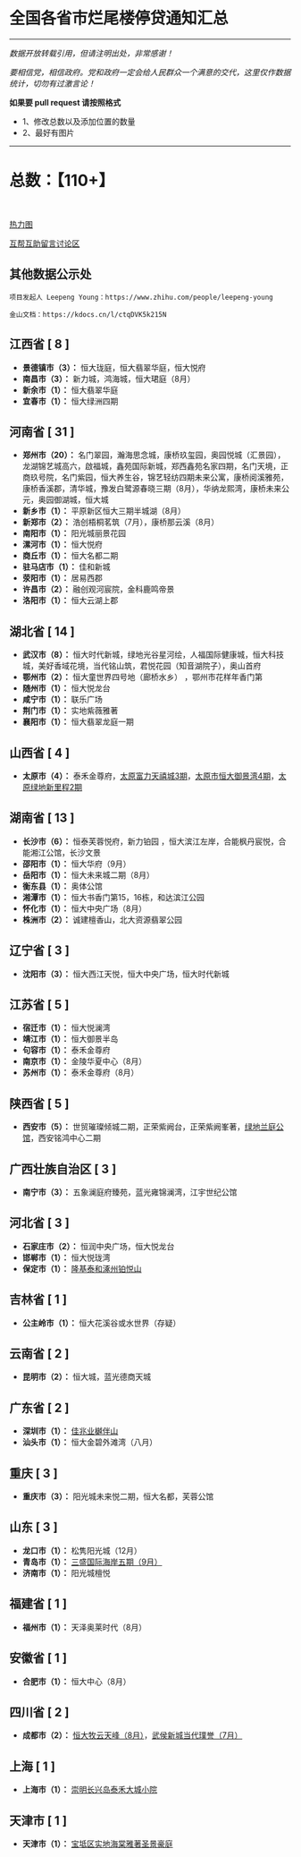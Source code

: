 # 全国各省市烂尾楼停贷通知汇总

***
*数据开放转载引用，但请注明出处，非常感谢！*  

*要相信党，相信政府。党和政府一定会给人民群众一个满意的交代，这里仅作数据统计，切勿有过激言论！*

**如果要 pull request 请按照格式**  
- 1、修改总数以及添加位置的数量  
- 2、最好有图片  
 
***

# 总数：【110+】
  
<br/>

[热力图](./images/热力图.png)

[互帮互助留言讨论区](https://github.com/WeNeedHome/SummaryOfLoanSuspension/discussions)

  
## 其他数据公示处
```
项目发起人 Leepeng Young：https://www.zhihu.com/people/leepeng-young

金山文档：https://kdocs.cn/l/ctqDVK5k215N
```

## 江西省 [ 8 ]  
- **景德镇市（3）：** 恒大珑庭，恒大翡翠华庭，恒大悦府  
- **南昌市（3）：** 新力城，鸿海城，恒大珺庭（8月）  
- **新余市（1）：** 恒大翡翠华庭  
- **宜春市（1）：** 恒大绿洲四期  

## 河南省 [ 31 ]   
- **郑州市（20）：** 名门翠园，瀚海思念城，康桥玖玺园，奥园悦城（汇景园），龙湖锦艺城高六，啟福城，鑫苑国际新城，郑西鑫苑名家四期，名门天境，正商玖号院，名门紫园，恒大养生谷，锦艺轻纺四期未来公寓，康桥阅溪雅苑，康桥香溪郡，清华城，豫发白鹭源春晓三期（8月），华纳龙熙湾，康桥未来公元，奥园御湖城，恒大城    
- **新乡市（1）：** 平原新区恒大三期半城湖（8月）   
- **新郑市（2）：**  浩创梧桐茗筑（7月），康桥那云溪（8月） 
- **南阳市（1）：** 阳光城丽景花园   
- **漯河市（1）：**  恒大悦府    
- **商丘市（1）：**  恒大名都二期  
- **驻马店市（1）：**  佳和新城  
- **荥阳市（1）：**  居易西郡  
- **许昌市（2）：**  融创观河宸院，金科鹿鸣帝景
- **洛阳市（1）：**  恒大云湖上郡  

## 湖北省 [ 14 ]
- **武汉市（8）：** 恒大时代新城，绿地光谷星河绘，人福国际健康城，恒大科技城，美好香域花境，当代铭山筑，君悦花园（知音湖院子），奥山首府  
- **鄂州市（2）：** 恒大童世界四号地（廊桥水乡） ，鄂州市花样年香门第  
- **随州市（1）：** 恒大悦龙台   
- **咸宁市（1）：** 联乐广场  
- **荆门市（1）：** 实地紫薇雅著  
- **襄阳市（1）：** 恒大翡翠龙庭一期  

## 山西省 [ 4 ]
- **太原市（4）：** 泰禾金尊府，[太原富力天禧城3期](./images/太原市富力天禧城3期.jpg)，[太原市恒大御景湾4期](./images/太原市恒大御景湾4期.jpg)，[太原绿地新里程2期](./images/太原绿地新里程.jpg)

## 湖南省 [ 13 ]
- **长沙市（6）：** 恒泰芙蓉悦府，新力铂园 ，恒大滨江左岸，合能枫丹宸悦，合能湘江公馆，长沙文景  
- **邵阳市（1）：** 恒大华府（9月）  
- **岳阳市（1）：** 恒大未来城二期（8月）   
- **衡东县（1）：** 奥体公馆   
- **湘潭市（1）：** 恒大书香门第15，16栋，和达滨江公园  
- **怀化市（1）：** 恒大中央广场（8月）
- **株洲市（2）：** 诚建檀香山，北大资源翡翠公园

## 辽宁省 [ 3 ]
- **沈阳市（3）：** 恒大西江天悦，恒大中央广场，恒大时代新城   

## 江苏省 [ 5 ]
- **宿迁市（1）：** 恒大悦澜湾  
- **靖江市（1）：** 恒大御景半岛  
- **句容市（1）：** 泰禾金尊府  
- **南京市（1）：** 金陵华夏中心（8月）  
- **苏州市（1）：** 泰禾金尊府（8月）

## 陕西省 [ 5 ] 
- **西安市（5）：** 世贸璀璨倾城二期，正荣紫阙台，正荣紫阙峯著，[绿地兰庭公馆](./images/西安绿地兰亭公馆全体业主强制停贷告知书.png)，西安铭鸿中心二期

## 广西壮族自治区 [ 3 ]
- **南宁市（3）：** 五象澜庭府臻苑，蓝光雍锦澜湾，江宇世纪公馆  

## 河北省 [ 3 ]
- **石家庄市（2）：** 恒润中央广场，恒大悦龙台
- **邯郸市（1）：** 恒大悦珑湾
- **保定市（1）：** [隆基泰和涿州铂悦山](./images/隆基泰和涿州铂悦山.jpg)

## 吉林省 [ 1 ]
- **公主岭市（1）：** 恒大花溪谷或水世界（存疑）  

## 云南省 [ 2 ]
- **昆明市（2）：** 恒大城，蓝光德商天城  

## 广东省 [ 2 ]
- **深圳市（1）：** [佳兆业樾伴山](./images/sz001.jpg)  
- **汕头市（1）：** 恒大金碧外滩湾（八月）

## 重庆 [ 3 ]
- **重庆市（3）：** 阳光城未来悦二期，恒大名都，芙蓉公馆

## 山东 [ 3 ]
- **龙口市（1）：** 松隽阳光城（12月）
- **青岛市（1）：** [三盛国际海岸五期（9月）](./images/20220713-155354.jpeg)  
- **济南市（1）：** 阳光城檀悦  

## 福建省 [ 1 ]
- **福州市（1）：** 天泽奥莱时代（8月）

## 安徽省 [ 1 ]
- **合肥市（1）：** 恒大中心（8月）

## 四川省 [ 2 ]
- **成都市（2）：** [恒大牧云天峰（8月）](./images/成都新津恒大牧云天峰.jpg)，[武侯新城当代璞誉（7月）](./images/whxcdd.jpg)  

## 上海 [ 1 ]
- **上海市（1）：** [崇明长兴岛泰禾大城小院](./images/Xingdao_Shanghai.png)

## 天津市 [ 1 ]
- **天津市（1）：** [宝坻区实地海棠雅著圣景豪庭](images/天津市实地海棠雅著圣景豪庭.jpeg)
